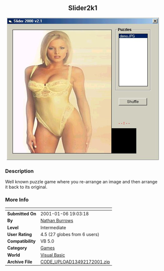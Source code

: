﻿<div align="center">

## Slider2k1

<img src="PIC2001171430263399.jpg">
</div>

### Description

Well known puzzle game where you re-arrange an image and then arrange it back to its original.
 
### More Info
 


<span>             |<span>
---                |---
**Submitted On**   |2001-01-06 19:03:18
**By**             |[Nathan Burrows](https://github.com/Planet-Source-Code/PSCIndex/blob/master/ByAuthor/nathan-burrows.md)
**Level**          |Intermediate
**User Rating**    |4.5 (27 globes from 6 users)
**Compatibility**  |VB 5\.0
**Category**       |[Games](https://github.com/Planet-Source-Code/PSCIndex/blob/master/ByCategory/games__1-38.md)
**World**          |[Visual Basic](https://github.com/Planet-Source-Code/PSCIndex/blob/master/ByWorld/visual-basic.md)
**Archive File**   |[CODE\_UPLOAD13492172001\.zip](https://github.com/Planet-Source-Code/nathan-burrows-slider2k1__1-14216/archive/master.zip)








